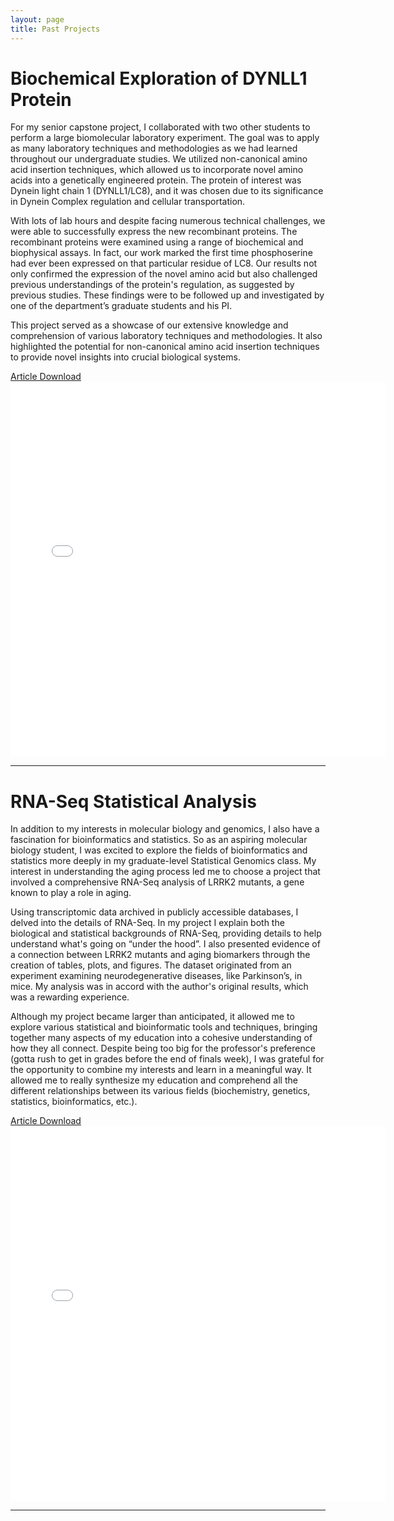 ```yaml
---
layout: page
title: Past Projects
---
```


# Biochemical Exploration of DYNLL1 Protein

For my senior capstone project, I collaborated with two other students to perform a large biomolecular laboratory experiment. The goal was to apply as many laboratory techniques and methodologies as we had learned throughout our undergraduate studies. We utilized non-canonical amino acid insertion techniques, which allowed us to incorporate novel amino acids into a genetically engineered protein. The protein of interest was Dynein light chain 1 (DYNLL1/LC8), and it was chosen due to its significance in Dynein Complex regulation and cellular transportation.

With lots of lab hours and despite facing numerous technical challenges, we were able to successfully express the new recombinant proteins. The recombinant proteins were examined using a range of biochemical and biophysical assays. In fact, our work marked the first time phosphoserine had ever been expressed on that particular residue of LC8. Our results not only confirmed the expression of the novel amino acid but also challenged previous understandings of the protein's regulation, as suggested by previous studies. These findings were to be followed up and investigated by one of the department’s graduate students and his PI.

This project served as a showcase of our extensive knowledge and comprehension of various laboratory techniques and methodologies. It also highlighted the potential for non-canonical amino acid insertion techniques to provide novel insights into crucial biological systems.


[Article Download](https://www.tmbio.me/assets/img/LC8_Articles.pdf)
<embed src="/assets/img/LC8_Articles.pdf" width="600" height="600" 
 type="application/pdf">
 
--- 
# RNA-Seq Statistical Analysis

In addition to my interests in molecular biology and genomics, I also have a fascination for bioinformatics and statistics. So as an aspiring molecular biology student, I was excited to explore the fields of bioinformatics and statistics more deeply in my graduate-level Statistical Genomics class. My interest in understanding the aging process led me to choose a project that involved a comprehensive RNA-Seq analysis of LRRK2 mutants, a gene known to play a role in aging. 

Using transcriptomic data archived in publicly accessible databases, I delved into the details of RNA-Seq. In my project I explain both the biological and statistical backgrounds of RNA-Seq, providing details to help understand what's going on “under the hood”. I also presented evidence of a connection between LRRK2 mutants and aging biomarkers through the creation of tables, plots, and figures. The dataset originated from an experiment examining neurodegenerative diseases, like Parkinson’s, in mice. My analysis was in accord with the author's original results, which was a rewarding experience. 

Although my project became larger than anticipated, it allowed me to explore various statistical and bioinformatic tools and techniques, bringing together many aspects of my education into a cohesive understanding of how they all connect. Despite being too big for the professor's preference (gotta rush to get in grades before the end of finals week), I was grateful for the opportunity to combine my interests and learn in a meaningful way. It allowed me to really synthesize my education and comprehend all the different relationships between its various fields (biochemistry, genetics, statistics, bioinformatics, etc.).



[Article Download](https://www.tmbio.me/assets/img/RNASeq_article.pdf)
<embed src="/assets/img/RNASeq_article.pdf" width="600" height="600"
 type="application/pdf">
 
---


